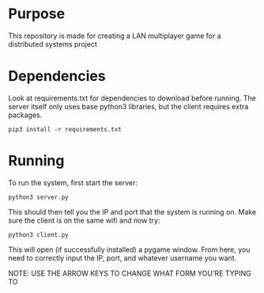# Purpose
This repository is made for creating a LAN multiplayer game for a 
distributed systems project

# Dependencies
Look at requirements.txt for dependencies to download before running. The server itself only uses 
base python3 libraries, but the client requires extra packages.

```
pip3 install -r requirements.txt
```

# Running
To run the system, first start the server:

```
python3 server.py
```

This should then tell you the IP and port that the system is running on.
Make sure the client is on the same wifi and now try:

```
python3 client.py
```

This will open (if successfully installed) a pygame window.
From here, you need to correctly input the IP, port, and 
whatever username you want. 

NOTE: USE THE ARROW KEYS TO CHANGE WHAT FORM YOU'RE TYPING TO